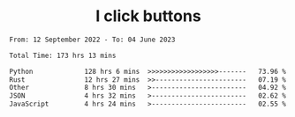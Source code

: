 <h1 align="center">
I click buttons
</h1>

<!--START_SECTION:waka-->

```txt
From: 12 September 2022 - To: 04 June 2023

Total Time: 173 hrs 13 mins

Python             128 hrs 6 mins  >>>>>>>>>>>>>>>>>>-------   73.96 %
Rust               12 hrs 27 mins  >>-----------------------   07.19 %
Other              8 hrs 30 mins   >------------------------   04.92 %
JSON               4 hrs 32 mins   >------------------------   02.62 %
JavaScript         4 hrs 24 mins   >------------------------   02.55 %
```

<!--END_SECTION:waka-->
